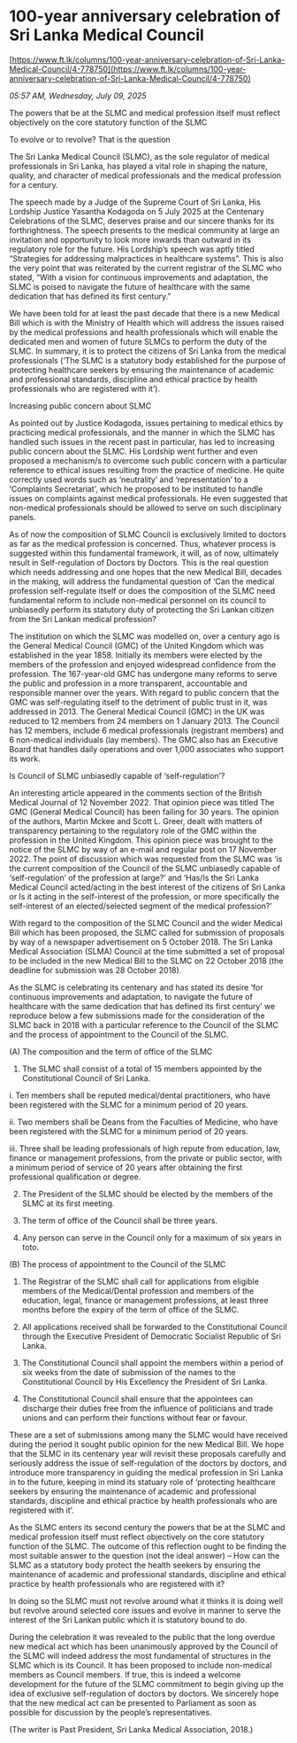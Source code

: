 # 100-year anniversary celebration of Sri Lanka Medical Council

[https://www.ft.lk/columns/100-year-anniversary-celebration-of-Sri-Lanka-Medical-Council/4-778750](https://www.ft.lk/columns/100-year-anniversary-celebration-of-Sri-Lanka-Medical-Council/4-778750)

*05:57 AM, Wednesday, July 09, 2025*

The powers that be at the SLMC and medical profession itself must reflect objectively on the core statutory function of the SLMC

To evolve or to revolve? That is the question

The Sri Lanka Medical Council (SLMC), as the sole regulator of medical professionals in Sri Lanka, has played a vital role in shaping the nature, quality, and character of medical professionals and the medical profession for a century.

The speech made by a Judge of the Supreme Court of Sri Lanka, His Lordship Justice Yasantha Kodagoda on 5 July 2025 at the Centenary Celebrations of the SLMC, deserves praise and our sincere thanks for its forthrightness. The speech presents to the medical community at large an invitation and opportunity to look more inwards than outward in its regulatory role for the future. His Lordship’s speech was aptly titled “Strategies for addressing malpractices in healthcare systems”. This is also the very point that was reiterated by the current registrar of the SLMC who stated, “With a vision for continuous improvements and adaptation, the SLMC is poised to navigate the future of healthcare with the same dedication that has defined its first century.”

We have been told for at least the past decade that there is a new Medical Bill which is with the Ministry of Health which will address the issues raised by the medical professions and health professionals which will enable the dedicated men and women of future SLMCs to perform the duty of the SLMC. In summary, it is to protect the citizens of Sri Lanka from the medical professionals (‘The SLMC is a statutory body established for the purpose of protecting healthcare seekers by ensuring the maintenance of academic and professional standards, discipline and ethical practice by health professionals who are registered with it’).

Increasing public concern about SLMC

As pointed out by Justice Kodagoda, issues pertaining to medical ethics by practicing medical professionals, and the manner in which the SLMC has handled such issues in the recent past in particular, has led to increasing public concern about the SLMC. His Lordship went further and even proposed a mechanism/s to overcome such public concern with a particular reference to ethical issues resulting from the practice of medicine. He quite correctly used words such as ‘neutrality’ and ‘representation’ to a ‘Complaints Secretariat’, which he proposed to be instituted to handle issues on complaints against medical professionals. He even suggested that non-medical professionals should be allowed to serve on such disciplinary panels.

As of now the composition of SLMC Council is exclusively limited to doctors as far as the medical profession is concerned. Thus, whatever process is suggested within this fundamental framework, it will, as of now, ultimately result in Self-regulation of Doctors by Doctors. This is the real question which needs addressing and one hopes that the new Medical Bill, decades in the making, will address the fundamental question of ‘Can the medical profession self-regulate itself or does the composition of the SLMC need fundamental reform to include non-medical personnel on its council to unbiasedly perform its statutory duty of protecting the Sri Lankan citizen from the Sri Lankan medical profession?

The institution on which the SLMC was modelled on, over a century ago is the General Medical Council (GMC) of the United Kingdom which was established in the year 1858. Initially its members were elected by the members of the profession and enjoyed widespread confidence from the profession. The 167-year-old GMC has undergone many reforms to serve the public and profession in a more transparent, accountable and responsible manner over the years. With regard to public concern that the GMC was self-regulating itself to the detriment of public trust in it, was addressed in 2013. The General Medical Council (GMC) in the UK was reduced to 12 members from 24 members on 1 January 2013. The Council has 12 members, include 6 medical professionals (registrant members) and 6 non-medical individuals (lay members). The GMC also has an Executive Board that handles daily operations and over 1,000 associates who support its work.

Is Council of SLMC unbiasedly capable of ‘self-regulation’?

An interesting article appeared in the comments section of the British Medical Journal of 12 November 2022. That opinion piece was titled The GMC (General Medical Council) has been failing for 30 years. The opinion of the authors, Martin Mckee and Scott L. Greer, dealt with matters of transparency pertaining to the regulatory role of the GMC within the profession in the United Kingdom. This opinion piece was brought to the notice of the SLMC by way of an e-mail and regular post on 17 November 2022. The point of discussion which was requested from the SLMC was ‘is the current composition of the Council of the SLMC unbiasedly capable of ‘self-regulation’ of the profession at large?’ and ‘Has/Is the Sri Lanka Medical Council acted/acting in the best interest of the citizens of Sri Lanka or Is it acting in the self-interest of the profession, or more specifically the self-interest of an elected/selected segment of the medical profession?’

With regard to the composition of the SLMC Council and the wider Medical Bill which has been proposed, the SLMC called for submission of proposals by way of a newspaper advertisement on 5 October 2018. The Sri Lanka Medical Association (SLMA) Council at the time submitted a set of proposal to be included in the new Medical Bill to the SLMC on 22 October 2018 (the deadline for submission was 28 October 2018).

As the SLMC is celebrating its centenary and has stated its desire ‘for continuous improvements and adaptation, to navigate the future of healthcare with the same dedication that has defined its first century’ we reproduce below a few submissions made for the consideration of the SLMC back in 2018 with a particular reference to the Council of the SLMC and the process of appointment to the Council of the SLMC.

(A) The composition and the term of office of the SLMC

1. The SLMC shall consist of a total of 15 members appointed by the Constitutional Council of Sri Lanka.

i. Ten members shall be reputed medical/dental practitioners, who have been registered with the SLMC for a minimum period of 20 years.

ii. Two members shall be Deans from the Faculties of Medicine, who have been registered with the SLMC for a minimum period of 20 years.

iii. Three shall be leading professionals of high repute from education, law, finance or management professions, from the private or public sector, with a minimum period of service of 20 years after obtaining the first professional qualification or degree.

2. The President of the SLMC should be elected by the members of the SLMC at its first meeting.

3. The term of office of the Council shall be three years.

4. Any person can serve in the Council only for a maximum of six years in toto.

(B) The process of appointment to the Council of the SLMC

1. The Registrar of the SLMC shall call for applications from eligible members of the Medical/Dental profession and members of the education, legal, finance or management professions, at least three months before the expiry of the term of office of the SLMC.

2. All applications received shall be forwarded to the Constitutional Council through the Executive President of Democratic Socialist Republic of Sri Lanka.

3. The Constitutional Council shall appoint the members within a period of six weeks from the date of submission of the names to the Constitutional Council by His Excellency the President of Sri Lanka.

4. The Constitutional Council shall ensure that the appointees can discharge their duties free from the influence of politicians and trade unions and can perform their functions without fear or favour.

These are a set of submissions among many the SLMC would have received during the period it sought public opinion for the new Medical Bill. We hope that the SLMC in its centenary year will revisit these proposals carefully and seriously address the issue of self-regulation of the doctors by doctors, and introduce more transparency in guiding the medical profession in Sri Lanka in to the future, keeping in mind its statuary role of ‘protecting healthcare seekers by ensuring the maintenance of academic and professional standards, discipline and ethical practice by health professionals who are registered with it’.

As the SLMC enters its second century the powers that be at the SLMC and medical profession itself must reflect objectively on the core statutory function of the SLMC. The outcome of this reflection ought to be finding the most suitable answer to the question (not the ideal answer) – How can the SLMC as a statutory body protect the health seekers by ensuring the maintenance of academic and professional standards, discipline and ethical practice by health professionals who are registered with it?

In doing so the SLMC must not revolve around what it thinks it is doing well but revolve around selected core issues and evolve in manner to serve the interest of the Sri Lankan public which it is statutory bound to do.

During the celebration it was revealed to the public that the long overdue new medical act which has been unanimously approved by the Council of the SLMC will indeed address the most fundamental of structures in the SLMC which is its Council. It has been proposed to include non-medical members as Council members. If true, this is indeed a welcome development for the future of the SLMC commitment to begin giving up the idea of exclusive self-regulation of doctors by doctors. We sincerely hope that the new medical act can be presented to Parliament as soon as possible for discussion by the people’s representatives.

(The writer is Past President, Sri Lanka Medical Association, 2018.)

